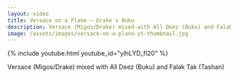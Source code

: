 ```yaml
---
layout: video
title: Versace on a Plane – Drake x Buku
description: Versace (Migos/Drake) mixed with All Deez (Buku) and Falak Tak (Tashan)
image: /assets/images/versace-on-a-plane-yt-thumbnail.jpg
---
```


{% include youtube.html youtube_id="ylhLYD_fl20" %}

Versace (Migos/Drake) mixed with All Deez (Buku) and Falak Tak (Tashan)
